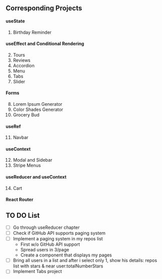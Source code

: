 ## Corresponding Projects

#### useState

1. Birthday Reminder

#### useEffect and Conditional Rendering

2. Tours
3. Reviews
4. Accordion
5. Menu
6. Tabs
7. Slider

#### Forms

8. Lorem Ipsum Generator
9. Color Shades Generator
10. Grocery Bud

#### useRef

11. Navbar

#### useContext

12. Modal and Sidebar
13. Stripe Menus

#### useReducer and useContext

14. Cart

#### React Router

## TO DO List
- [ ] Go through useReducer chapter
- [ ] Check if GitHub API supports paging system
- [ ] Implement a paging system in my repos list
  - First w/o GitHub API support
  - Spread users in 3/page
  - Create a component that displays my pages
- [ ] Bring all users in a list and after i select only 1, show his details: repos list with stars & near user:totalNumberStars
- [ ] Implement Tabs project
